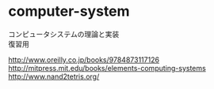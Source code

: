 # computer-system

コンピュータシステムの理論と実装<br>
復習用<br>

http://www.oreilly.co.jp/books/9784873117126<br>
http://mitpress.mit.edu/books/elements-computing-systems<br>
http://www.nand2tetris.org/<br>

